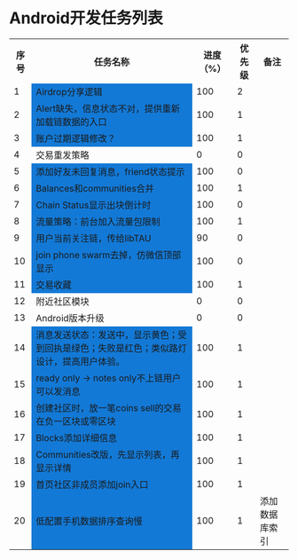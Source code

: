 # Android开发任务列表
<table>
	<tr>
		<th>序号</th>
		<th>任务名称</th>
		<th>进度（%）</th>
		<th>优先级</th>
		<th>备注</th>
	</tr>
	<tr>
    	<td >1</td>
		<td bgcolor="#1379D6">Airdrop分享逻辑</td>
		<td>100</td>
		<td>2</td>
		<td></td>
    </tr>
    <tr>
    	<td>2</td>
		<td bgcolor="#1379D6">Alert缺失，信息状态不对，提供重新加载链数据的入口</td>
		<td>100</td>
		<td>1</td>
		<td></td>
    </tr>
     <tr>
    	<td>3</td>
		<td bgcolor="#1379D6">账户过期逻辑修改？</td>
		<td>100</td>
		<td>1</td>
		<td></td>
    </tr>
    <tr>
    	<td>4</td>
		<td>交易重发策略</td>
		<td>0</td>
		<td>0</td>
		<td></td>
    </tr>
	<tr>
    	<td>5</td>
		<td bgcolor="#1379D6">添加好友未回复消息，friend状态提示</td>
		<td>100</td>
		<td>0</td>
		<td></td>
    </tr>
    <tr>
    	<td>6</td>
		<td bgcolor="#1379D6">Balances和communities合并</td>
		<td>100</td>
		<td>1</td>
		<td></td>
    </tr>
    <tr>
    	<td>7</td>
		<td bgcolor="#1379D6">Chain Status显示出块倒计时</td>
		<td>100</td>
		<td>0</td>
		<td></td>
    </tr>
    <tr>
    	<td>8</td>
		<td bgcolor="#1379D6">流量策略：前台加入流量包限制</td>
		<td>100</td>
		<td>1</td>
		<td></td>
    </tr>
    <tr>
    	<td>9</td>
		<td bgcolor="#1379D6">用户当前关注链，传给libTAU</td>
		<td>90</td>
		<td>0</td>
		<td></td>
    </tr>
    <tr>
    	<td>10</td>
		<td bgcolor="#1379D6">join phone swarm去掉，仿微信顶部显示</td>
		<td>100</td>
		<td>0</td>
		<td></td>
    </tr>
    <tr>
    	<td>11</td>
		<td bgcolor="#1379D6">交易收藏</td>
		<td>100</td>
		<td>1</td>
		<td></td>
    </tr>
    <tr>
    	<td>12</td>
		<td>附近社区模块</td>
		<td>0</td>
		<td>0</td>
		<td></td>
    </tr>
    <tr>
    	<td>13</td>
		<td>Android版本升级</td>
		<td>0</td>
		<td>0</td>
		<td></td>
    </tr>    
    <tr>
    	<td>14</td>
		<td bgcolor="#1379D6">消息发送状态：发送中，显示黄色；受到回执是绿色；失败是红色；类似路灯设计，提高用户体验。</td>
		<td>100</td>
		<td>1</td>
		<td></td>
    </tr>
    <tr>
    	<td>15</td>
		<td bgcolor="#1379D6">ready only -> notes only不上链用户可以发消息</td>
		<td>100</td>
		<td>1</td>
		<td></td>
    </tr>
    <tr>
    	<td>16</td>
		<td bgcolor="#1379D6">创建社区时，放一笔coins sell的交易在负一区块或零区块</td>
		<td>100</td>
		<td>1</td>
		<td></td>
    </tr>
    <tr>
    	<td>17</td>
		<td bgcolor="#1379D6">Blocks添加详细信息</td>
		<td>100</td>
		<td>1</td>
		<td></td>
    </tr>
    <tr>
    	<td>18</td>
		<td bgcolor="#1379D6">Communities改版，先显示列表，再显示详情</td>
		<td>100</td>
		<td>1</td>
		<td></td>
    </tr>
    <tr>
    	<td>19</td>
		<td bgcolor="#1379D6">首页社区非成员添加join入口</td>
		<td>100</td>
		<td>1</td>
		<td></td>
    </tr>
    <tr>
    	<td>20</td>
		<td bgcolor="#1379D6">低配置手机数据排序查询慢</td>
		<td>100</td>
		<td>1</td>
		<td>添加数据库索引</td>
    </tr>
</table>
